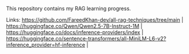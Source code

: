 This repository contains my RAG learning progress.

Links:
https://github.com/FareedKhan-dev/all-rag-techniques/tree/main 
|
https://huggingface.co/Qwen/Qwen2.5-7B-Instruct-1M
|
https://huggingface.co/docs/inference-providers/index
|
https://huggingface.co/sentence-transformers/all-MiniLM-L6-v2?inference_provider=hf-inference
|
